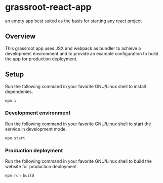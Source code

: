 # grassroot-react-app
an empty app best suited as the basis for starting any react project

## Overview
This grassroot app uses JSX and webpack as bundler to achieve a development environment and to provide an example configuration to build the app for production deployment.

## Setup
Run the following command in your favorite GNU/Linux shell to install dependenies.
```
npm i
```
### Development environment
Run the following command in your favorite GNU/Linux shell to start the service in development mode.
```
npm start
```
### Production deployment
Run the following command in your favorite GNU/Linux shell to build the website for production deployment.
```
npm run build
```
